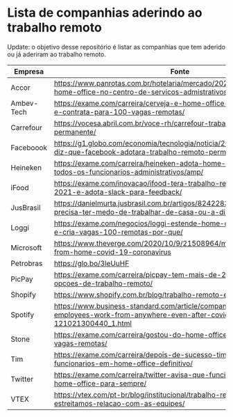 # Lista de companhias aderindo ao trabalho remoto
Update: o objetivo desse repositório é listar as companhias que tem aderido ou já aderiram ao trabalho remoto.

| Empresa | Fonte |
| --- | --- |
|Accor|https://www.panrotas.com.br/hotelaria/mercado/2020/11/accor-efetiva-home-office-no-centro-de-servicos-admistrativos_177889.html
|Ambev-Tech|https://exame.com/carreira/cerveja-e-home-office-ambev-tem-os-dois-e-contrata-para-100-vagas-remotas/|
|Carrefour|https://vocesa.abril.com.br/voce-rh/carrefour-trabalho-flexivel-permanente/|
|Faceboook|https://g1.globo.com/economia/tecnologia/noticia/2020/05/21/zuckerberg-diz-que-facebook-adotara-trabalho-remoto-permanente.ghtml|
|Heineken|https://exame.com/carreira/heineken-adota-home-office-definitivo-para-todos-os-funcionarios-administrativos/amp/|
|iFood|https://exame.com/inovacao/ifood-tera-trabalho-remoto-ate-junho-de-2021-e-adota-slack-para-feedback/|
|JusBrasil|https://danielmurta.jusbrasil.com.br/artigos/824228394/voce-nao-precisa-ter-medo-de-trabalhar-de-casa-ou-a-distancia|
|Loggi|https://exame.com/negocios/loggi-estende-home-office-ate-dezembro-e-cria-vagas-100-remotas-por-que/|
|Microsoft|https://www.theverge.com/2020/10/9/21508964/microsoft-remote-work-from-home-covid-19-coronavirus|
|Petrobras | https://glo.bo/3leUuHF|
|PicPay|https://exame.com/carreira/picpay-tem-mais-de-200-vagas-com-opcoes-de-trabalho-remoto/|
|Shopify | https://www.shopify.com.br/blog/trabalho-remoto-e-sustentabilidade|
|Spotify | https://www.business-standard.com/article/companies/spotify-will-let-employees-work-from-anywhere-even-after-covid-19-pandemic-121021300440_1.html|
|Stone|https://exame.com/carreira/gostou-do-home-office-stone-contrata-para-vagas-remotas/|
|Tim | https://exame.com/carreira/depois-de-sucesso-tim-coloca-2-mil-funcionarios-em-home-office-definitivo/|A
|Twitter | https://exame.com/carreira/twitter-avisa-que-funcionarios-podem-fazer-home-office-para-sempre/|
| VTEX | https://vtex.com/pt-br/blog/institucional/trabalho-remoto-como-estreitamos-relacao-com-as-equipes/ |
